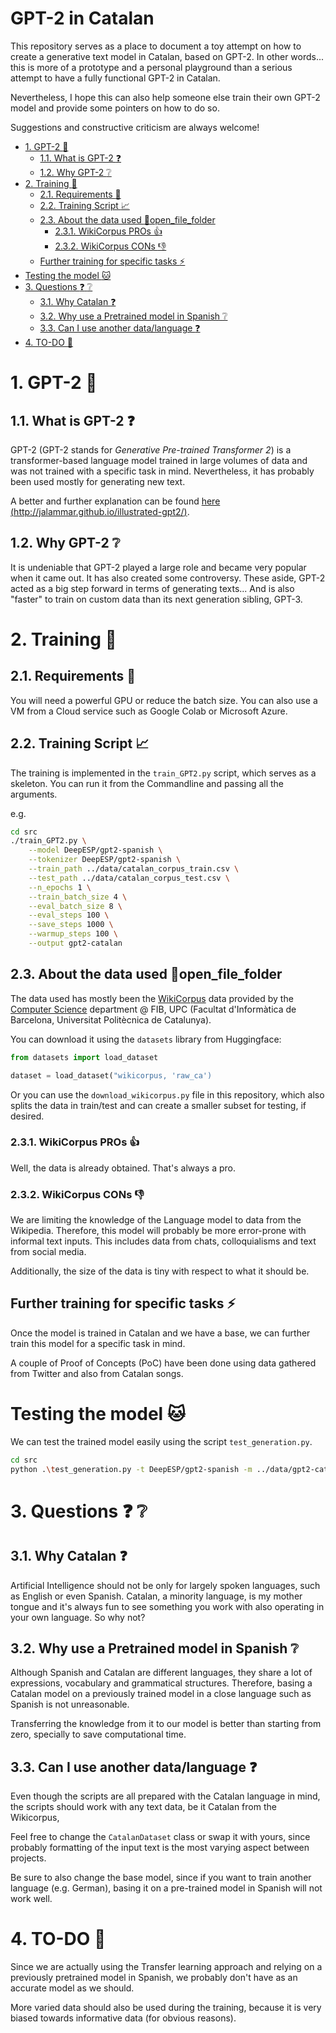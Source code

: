 
<!-- omit in toc -->
# GPT-2 in Catalan

This repository serves as a place to document a toy attempt on how to create a generative text model in Catalan, based on GPT-2.
In other words... this is more of a prototype and a personal playground than a serious attempt to have a fully functional GPT-2 in Catalan. 

Nevertheless, I hope this can also help someone else train their own GPT-2 model and provide some pointers on how to do so.

Suggestions and constructive criticism are always welcome!

- [1. GPT-2 :memo:](#1-gpt-2-memo)
  - [1.1. What is GPT-2 :question:](#11-what-is-gpt-2-question)
  - [1.2. Why GPT-2 :grey_question:](#12-why-gpt-2-grey_question)
- [2. Training :hammer:](#2-training-hammer)
  - [2.1. Requirements :paperclip:](#21-requirements-paperclip)
  - [2.2. Training Script :chart_with_upwards_trend:](#22-training-script-chart_with_upwards_trend)
  - [2.3. About the data used :open_file_folder:open_file_folder](#23-about-the-data-used-open_file_folderopen_file_folder)
    - [2.3.1. WikiCorpus PROs :thumbsup:](#231-wikicorpus-pros-thumbsup)
    - [2.3.2. WikiCorpus CONs :thumbsdown:](#232-wikicorpus-cons-thumbsdown)
  - [Further training for specific tasks :zap:](#further-training-for-specific-tasks-zap)
- [Testing the model :cat:](#testing-the-model-cat)
- [3. Questions  :question: :grey_question:](#3-questions--question-grey_question)
  - [3.1. Why Catalan :question:](#31-why-catalan-question)
  - [3.2. Why use a Pretrained model in Spanish :grey_question:](#32-why-use-a-pretrained-model-in-spanish-grey_question)
  - [3.3. Can I use another data/language :question:](#33-can-i-use-another-datalanguage-question)
- [4. TO-DO :construction:](#4-to-do-construction)



# 1. GPT-2 :memo:
## 1.1. What is GPT-2 :question:
GPT-2 (GPT-2 stands for _Generative Pre-trained Transformer 2_) is a transformer-based language model trained in large volumes of data and was not trained with a specific task in mind. Nevertheless, it has probably been used mostly for generating new text.

A better and further explanation can be found [here (http://jalammar.github.io/illustrated-gpt2/)]([here](http://jalammar.github.io/illustrated-gpt2/)).

## 1.2. Why GPT-2 :grey_question:

It is undeniable that GPT-2 played a large role and became very popular when it came out. It has also created some controversy.
These aside, GPT-2 acted as a big step forward in terms of generating texts... And is also "faster" to train on custom data than its next generation sibling, GPT-3.

# 2. Training :hammer:

## 2.1. Requirements :paperclip:
You will need a powerful GPU or reduce the batch size. You can also use a VM from a Cloud service such as Google Colab or Microsoft Azure.

## 2.2. Training Script :chart_with_upwards_trend:
The training is implemented in the `train_GPT2.py` script, which serves as a skeleton. You can run it from the Commandline and passing all the arguments.

e.g. 
```bash
cd src
./train_GPT2.py \
    --model DeepESP/gpt2-spanish \
    --tokenizer DeepESP/gpt2-spanish \
    --train_path ../data/catalan_corpus_train.csv \
    --test_path ../data/catalan_corpus_test.csv \
    --n_epochs 1 \
    --train_batch_size 4 \
    --eval_batch_size 8 \
    --eval_steps 100 \
    --save_steps 1000 \
    --warmup_steps 100 \
    --output gpt2-catalan
```



## 2.3. About the data used :open_file_folder:open_file_folder
The data used has mostly been the [WikiCorpus](https://www.cs.upc.edu/~nlp/wikicorpus/) data provided by the [Computer Science](https://www.cs.upc.edu/) department @ FIB, UPC (Facultat d'Informàtica de Barcelona, Universitat Politècnica de Catalunya).

You can download it using the `datasets` library from Huggingface:
```python
from datasets import load_dataset

dataset = load_dataset("wikicorpus, 'raw_ca')
```

Or you can use the `download_wikicorpus.py` file in this repository, which also splits  the data in train/test and can create a smaller subset for testing, if desired.

### 2.3.1. WikiCorpus PROs :thumbsup:
Well, the data is already obtained. That's always a pro.

### 2.3.2. WikiCorpus CONs :thumbsdown:
We are limiting the knowledge of the Language model to data from the Wikipedia. Therefore, this model will probably be more error-prone with informal text inputs. This includes data from chats, colloquialisms and text from social media.

Additionally, the size of the data is tiny with respect to what it should be.

## Further training for specific tasks :zap:
Once the model is trained in Catalan and we have a base, we can further train this model for a specific task in mind.

A couple of Proof of Concepts (PoC) have been done using data gathered from Twitter and also from Catalan songs.

# Testing the model :cat:
We can test the trained model easily using the script `test_generation.py`.
```bash
cd src
python .\test_generation.py -t DeepESP/gpt2-spanish -m ../data/gpt2-catalan -i generation_test.txt
```

# 3. Questions  :question: :grey_question:
## 3.1. Why Catalan :question:
Artificial Intelligence should not be only for largely spoken languages, such as English or even Spanish.
Catalan, a minority language, is my mother tongue and it's always fun to see something you work with also operating in your own language. So why not?


## 3.2. Why use a Pretrained model in Spanish :grey_question:
Although Spanish and Catalan are different languages, they share a lot of expressions, vocabulary and grammatical structures. Therefore, basing a Catalan model on a previously trained model in a close language such as Spanish is not unreasonable. 

Transferring the knowledge from it to our model is better than starting from zero, specially to save computational time.


## 3.3. Can I use another data/language :question:
Even though the scripts are all prepared with the Catalan language in mind, the scripts should work with any text data, be it Catalan from the Wikicorpus, 

Feel free to change the `CatalanDataset` class or swap it with yours, since probably formatting of the input text is the most varying aspect between projects.

Be sure to also change the base model, since if you want to train another language (e.g. German), basing it on a pre-trained model in Spanish will not work well.



# 4. TO-DO :construction:
Since we are actually using the Transfer learning approach and relying on a previously pretrained model in Spanish, we probably don't have as an accurate model as we should.

More varied data should also be used during the training, because it is very biased towards informative data (for obvious reasons).